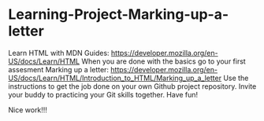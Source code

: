 # Learning-Project-Marking-up-a-letter

Learn HTML with MDN Guides: https://developer.mozilla.org/en-US/docs/Learn/HTML
When you are done with the basics go to your first assesment Marking up a letter: 
https://developer.mozilla.org/en-US/docs/Learn/HTML/Introduction_to_HTML/Marking_up_a_letter
Use the instructions to get the job done on your own Github project repository.
Invite your buddy to practicing your Git skills together.
Have fun!





Nice work!!!
